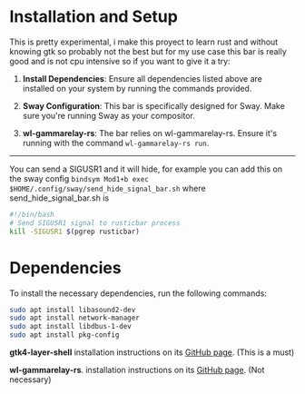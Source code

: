 # Installation and Setup

This is pretty experimental, i make this proyect to learn rust and without knowing gtk so probably not the best 
but for my use case this bar is really good and is not cpu intensive so if you want to give it a try:

1. **Install Dependencies**: Ensure all dependencies listed above are installed on your system by running the commands provided.

2. **Sway Configuration**: This bar is specifically designed for Sway. Make sure you're running Sway as your compositor.

3. **wl-gammarelay-rs**: The bar relies on wl-gammarelay-rs. Ensure it's running with the command `wl-gammarelay-rs run`.

---

You can send a SIGUSR1 and it will hide, for example you can add this on the sway config `bindsym Mod1+b exec $HOME/.config/sway/send_hide_signal_bar.sh`
where send_hide_signal_bar.sh is 
```bash
#!/bin/bash
# Send SIGUSR1 signal to rusticbar process
kill -SIGUSR1 $(pgrep rusticbar)
```

# Dependencies

To install the necessary dependencies, run the following commands:

```bash
sudo apt install libasound2-dev
sudo apt install network-manager
sudo apt install libdbus-1-dev
sudo apt install pkg-config
```

**gtk4-layer-shell** installation instructions on its [GitHub page](https://github.com/wmww/gtk4-layer-shell). (This is a must)

**wl-gammarelay-rs**. installation instructions on its [GitHub page](https://github.com/MaxVerevkin/wl-gammarelay-rs). (Not necessary)



